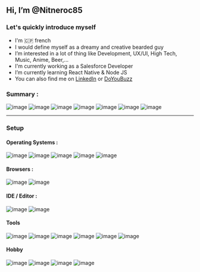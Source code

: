 ## Hi, I’m @Nitneroc85

### Let's quickly introduce myself

- I'm 🇨🇵 french 
- I would define myself as a dreamy and creative bearded guy
- I’m interested in a lot of thing like Development, UX/UI, High Tech, Music, Anime, Beer,...
- I'm currently working as a Salesforce Developer
- I’m currently learning React Native & Node JS
- You can also find me on [LinkedIn](https://www.linkedin.com/in/lefortcorentin/) or [DoYouBuzz](https://www.doyoubuzz.com/corentin-lefort)

### Summary :

![image](https://img.shields.io/badge/HTML5-E34F26?style=for-the-badge&logo=html5&logoColor=white)
![image](https://img.shields.io/badge/JavaScript-F7AF1E?style=for-the-badge&logo=javascript&logoColor=323330)
![image](https://img.shields.io/badge/CSS3-1572B6?style=for-the-badge&logo=css3&logoColor=white)
![image](https://img.shields.io/badge/React_Native-20232A?style=for-the-badge&logo=react&logoColor=61DAFB)
![image](https://img.shields.io/badge/React-20232A?style=for-the-badge&logo=react&logoColor=61DAFB)
![image](https://img.shields.io/badge/Node.js-339933?style=for-the-badge&logo=nodedotjs&logoColor=white)
![image](https://img.shields.io/badge/Salesforce-00A1E0?style=for-the-badge&logo=Salesforce&logoColor=white)

---

### Setup
#### Operating Systems :
![image](https://img.shields.io/badge/Android-3DDC84?style=for-the-badge&logo=android&logoColor=white)
![image](https://img.shields.io/badge/mac%20os-000000?style=for-the-badge&logo=apple&logoColor=white)
![image](https://img.shields.io/badge/Windows-0078D6?style=for-the-badge&logo=windows&logoColor=white)
![image](https://img.shields.io/badge/iPadOS-000000?style=for-the-badge&logo=apple&logoColor=white)
![image](https://img.shields.io/badge/Raspberry%20Pi-A22846?style=for-the-badge&logo=Raspberry%20Pi&logoColor=white)

#### Browsers :
![image](https://img.shields.io/badge/Brave-FF1B2D?style=for-the-badge&logo=Brave&logoColor=white)
![image](https://img.shields.io/badge/Chrome-4285F4?style=for-the-badge&logo=Google-chrome&logoColor=white)

#### IDE / Editor :
![image](https://img.shields.io/badge/VSCode-0078D4?style=for-the-badge&logo=visual%20studio%20code&logoColor=white)
![image](https://img.shields.io/badge/sublime_text-%23575757.svg?&style=for-the-badge&logo=sublime-text&logoColor=important)

#### Tools
![image](https://img.shields.io/badge/Figma-5551ff?style=for-the-badge&logo=figma&logoColor=white)
![image](https://img.shields.io/badge/GIT-E44C30?style=for-the-badge&logo=git&logoColor=white)
![image](https://img.shields.io/badge/Docker-2CA5E0?style=for-the-badge&logo=docker&logoColor=white)
![image](https://img.shields.io/badge/Notion-000000?style=for-the-badge&logo=notion&logoColor=white)
![image](https://img.shields.io/badge/Postman-FF6C37?style=for-the-badge&logo=Postman&logoColor=white)
![image](https://img.shields.io/badge/directus-6645ff?style=for-the-badge&logo=directus&logoColor=white)

#### Hobby
![image](https://img.shields.io/badge/Spotify-1ED760?&style=for-the-badge&logo=spotify&logoColor=white)
![image](https://img.shields.io/badge/Crunchyroll-F47521?style=for-the-badge&logo=crunchyroll&logoColor=white)
![image](https://img.shields.io/badge/YouTube-FF0000?style=for-the-badge&logo=youtube&logoColor=white)
![image](https://img.shields.io/badge/Twitch-9146FF?style=for-the-badge&logo=twitch&logoColor=white)
